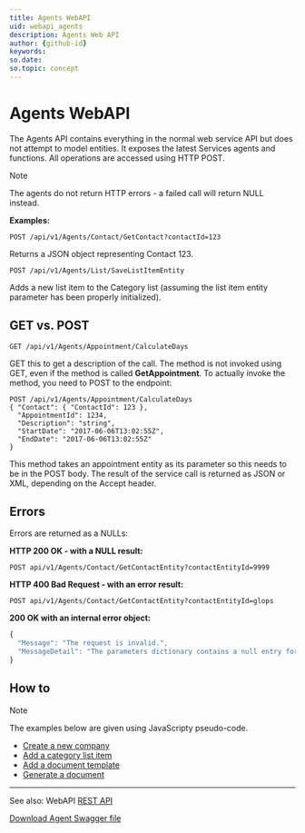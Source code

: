 ```yaml
---
title: Agents WebAPI
uid: webapi_agents
description: Agents Web API
author: {github-id}
keywords:
so.date:
so.topic: concept
---
```


# Agents WebAPI

The Agents API contains everything in the normal web service API but does not attempt to model entities. It exposes the latest Services agents and functions. All operations are accessed using HTTP POST.

> [!NOTE]
> The agents do not return HTTP errors - a failed call will return NULL instead.

**Examples:**

```http
POST /api/v1/Agents/Contact/GetContact?contactId=123
```

Returns a JSON object representing Contact 123.

```http
POST /api/v1/Agents/List/SaveListItemEntity
```

Adds a new list item to the Category list (assuming the list item entity parameter has been properly initialized).

## GET vs. POST

`GET /api/v1/Agents/Appointment/CalculateDays`

GET this to get a description of the call. The method is not invoked using GET, even if the method is called **GetAppointment**. To actually invoke the method, you need to POST to the endpoint:

```http
POST /api/v1/Agents/Appointment/CalculateDays
{ "Contact": { "ContactId": 123 },
  "AppointmentId": 1234,
  "Description": "string",
  "StartDate": "2017-06-06T13:02:55Z",
  "EndDate": "2017-06-06T13:02:55Z"
}
```

This method takes an appointment entity as its parameter so this needs to be in the POST body. The result of the service call is returned as JSON or XML, depending on the Accept header.

## Errors

Errors are returned as a NULLs:

**HTTP 200 OK - with a NULL result:**

```http
POST api/v1/Agents/Contact/GetContactEntity?contactEntityId=9999
```

**HTTP 400 Bad Request - with an error result:**

```http
POST api/v1/Agents/Contact/GetContactEntity?contactEntityId=glops
```

**200 OK with an internal error object:**

```javascript
{
  "Message": "The request is invalid.",
  "MessageDetail": "The parameters dictionary contains a null entry for parameter 'contactEntityId'."
}
```

## How to

> [!NOTE]
> The examples below are given using JavaScripty pseudo-code.

* [Create a new company][2]
* [Add a category list item][3]
* [Add a document template][4]
* [Generate a document][5]

---

See also: WebAPI [REST API][1]

[Download Agent Swagger file][6]

<!-- Referenced links -->
[1]: ../rest/index.md
[2]: ../../contact/services/create-contact-webapi-agents.md
[3]: ../../netserver/lists/services/listagent/add-catlist-item-webapi-agents.md
[4]: ../../documents/agents-web-api/add-document-template.md
[5]: ../../documents/agents-web-api/generate-document.md
[6]: ../../assets/downloads/Swagger-v1-Agents.json
